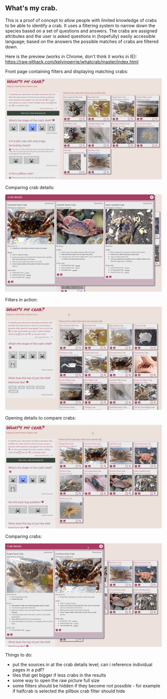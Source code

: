 ## What's my crab.

This is a proof of concept to allow people with limited knowledge of crabs to be able to identify a crab. It uses a filtering system to narrow down the species based on a set of questions and answers. The crabs are assigned attributes and the user is asked questions in (hopefully) easily accessible language; based on the answers the possible matches of crabs are filtered down.

Here is the preview (works in Chrome, don't think it works in IE):
https://raw.githack.com/kelvinperrie/whatcrab/master/index.html


Front page containing filters and displaying matching crabs:

![Example 1](examples/example04-filtering.png?raw=true "Example of front page")

Comparing crab details:

![Example 2](examples/example05-viewingdetails.png?raw=true "Example of comparing details")

Filters in action:

![Example 3](examples/example01-filters.gif?raw=true "Filters in action")


Opening details to compare crabs:

![Example 4](examples/example02-details.gif?raw=true "Opening details")


Comparing crabs:

![Example 5](examples/example03-details.gif?raw=true "Comparing crab details")

Things to do:
* put the sources in at the crab details level; can i reference individual pages in a pdf?
* tiles that get bigger if less crabs in the results
* some way to open the raw picture full size
* some filters should be hidden if they become not possible - for example if halfcrab is selected the pillbox crab filter should hide

